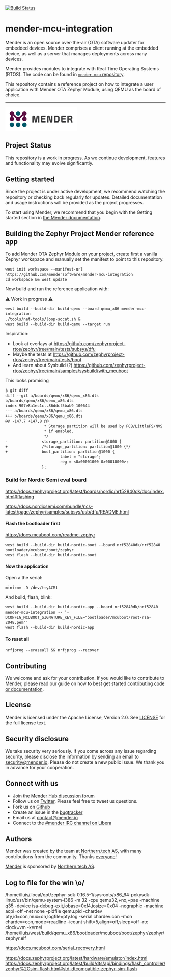 [![Build Status](https://gitlab.com/Northern.tech/Mender/mender-mcu-integration/badges/next/pipeline.svg)](https://gitlab.com/Northern.tech/Mender/mender-mcu-integration/pipelines)

# mender-mcu-integration

Mender is an open source over-the-air (OTA) software updater for embedded devices. Mender
comprises a client running at the embedded device, as well as a server that manages deployments
across many devices.

Mender provides modules to integrate with Real Time Operating Systems (RTOS). The code can be found
in [`mender-mcu` repository](https://github.com/mendersoftware/mender-mcu/).

This repository contains a reference project on how to integrate a user application with Mender OTA
Zephyr Module, using QEMU as the board of choice.

-------------------------------------------------------------------------------

![Mender logo](https://github.com/mendersoftware/mender/raw/master/mender_logo.png)


## Project Status

This repository is a work in progress. As we continue development, features and functionality may
evolve significantly.


## Getting started

Since the project is under active development, we recommend watching the repository or checking back
regularly for updates. Detailed documentation and usage instructions will be provided as the project
progresses.

To start using Mender, we recommend that you begin with the Getting started
section in [the Mender documentation](https://docs.mender.io/).


## Building the Zephyr Project Mender reference app

To add Mender OTA Zephyr Module on your project, create first a vanilla Zephyr workspace and
manually set the manifest to point to this repository.

```
west init workspace --manifest-url https://github.com/mendersoftware/mender-mcu-integration
cd workspace && west update
```

Now build and run the reference application with:

:warning: Work in progress :warning:

```
west build --build-dir build-qemu --board qemu_x86 mender-mcu-integration
./tools/net-tools/loop-socat.sh &
west build --build-dir build-qemu --target run
```

Inspiration:
* Look at overlays at https://github.com/zephyrproject-rtos/zephyr/tree/main/tests/subsys/dfu
* Maybe the tests at https://github.com/zephyrproject-rtos/zephyr/tree/main/tests/boot
* And learn about Sysbuild (?) https://github.com/zephyrproject-rtos/zephyr/tree/main/samples/sysbuild/with_mcuboot

This looks promising
```
$ git diff
diff --git a/boards/qemu/x86/qemu_x86.dts b/boards/qemu/x86/qemu_x86.dts
index 907e8a1ec1c..86ddcf5bab9 100644
--- a/boards/qemu/x86/qemu_x86.dts
+++ b/boards/qemu/x86/qemu_x86.dts
@@ -147,7 +147,8 @@
                 * Storage partition will be used by FCB/LittleFS/NVS
                 * if enabled.
                 */
-               storage_partition: partition@1000 {
+               /*storage_partition: partition@1000 {*/
+               boot_partition: partition@1000 {
                        label = "storage";
                        reg = <0x00001000 0x00010000>;
                };
```

### Build for Nordic Semi eval board

https://docs.zephyrproject.org/latest/boards/nordic/nrf52840dk/doc/index.html#flashing

https://docs.nordicsemi.com/bundle/ncs-latest/page/zephyr/samples/subsys/usb/dfu/README.html

#### Flash the bootloader first

https://docs.mcuboot.com/readme-zephyr

```
west build --build-dir build-nordic-boot --board nrf52840dk/nrf52840 bootloader/mcuboot/boot/zephyr
west flash --build-dir build-nordic-boot
```

#### Now the application

Open a the serial:
```
minicom -D /dev/ttyACM1
```

And build, flash, blink:
```
west build --build-dir build-nordic-app --board nrf52840dk/nrf52840 mender-mcu-integration -- '-DCONFIG_MCUBOOT_SIGNATURE_KEY_FILE="bootloader/mcuboot/root-rsa-2048.pem"'
west flash --build-dir build-nordic-app
```

#### To reset all

```
nrfjprog --eraseall && nrfjprog --recover
```

## Contributing

We welcome and ask for your contribution. If you would like to contribute to
Mender, please read our guide on how to best get started
[contributing code or documentation](https://github.com/mendersoftware/mender/blob/master/CONTRIBUTING.md).


## License

Mender is licensed under the Apache License, Version 2.0. See
[LICENSE](https://github.com/mendersoftware/mender-mcu-integration/blob/master/LICENSE)
for the full license text.


## Security disclosure

We take security very seriously. If you come across any issue regarding
security, please disclose the information by sending an email to
[security@mender.io](security@mender.io). Please do not create a new public
issue. We thank you in advance for your cooperation.


## Connect with us

* Join the [Mender Hub discussion forum](https://hub.mender.io)
* Follow us on [Twitter](https://twitter.com/mender_io). Please
  feel free to tweet us questions.
* Fork us on [Github](https://github.com/mendersoftware)
* Create an issue in the [bugtracker](https://northerntech.atlassian.net/projects/MEN)
* Email us at [contact@mender.io](mailto:contact@mender.io)
* Connect to the [#mender IRC channel on Libera](https://web.libera.chat/?#mender)


## Authors

Mender was created by the team at [Northern.tech AS](https://northern.tech),
with many contributions from the community. Thanks
[everyone](https://github.com/mendersoftware/mender/graphs/contributors)!

[Mender](https://mender.io) is sponsored by [Northern.tech AS](https://northern.tech).


## Log to file for the win \o/

/home/lluis/.local/opt/zephyr-sdk-0.16.5-1/sysroots/x86_64-pokysdk-linux/usr/bin/qemu-system-i386 -m 32 -cpu qemu32,+nx,+pae -machine q35 -device isa-debug-exit,iobase=0xf4,iosize=0x04 -nographic -machine acpi=off -net none -pidfile qemu.pid -chardev pty,id=con,mux=on,logfile=pty.log -serial chardev:con -mon chardev=con,mode=readline -icount shift=5,align=off,sleep=off -rtc clock=vm -kernel /home/lluis/west/build/qemu_x86/bootloader/mcuboot/boot/zephyr/zephyr/zephyr.elf


https://docs.mcuboot.com/serial_recovery.html

https://docs.zephyrproject.org/latest/hardware/emulator/index.html
https://docs.zephyrproject.org/latest/build/dts/api/bindings/flash_controller/zephyr%2Csim-flash.html#std-dtcompatible-zephyr-sim-flash

